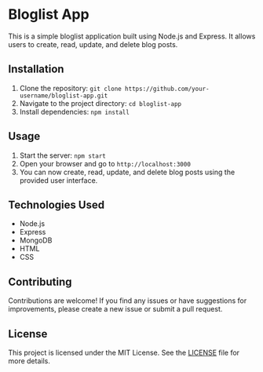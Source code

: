 # Bloglist App

This is a simple bloglist application built using Node.js and Express. It allows users to create, read, update, and delete blog posts.

## Installation

1. Clone the repository: `git clone https://github.com/your-username/bloglist-app.git`
2. Navigate to the project directory: `cd bloglist-app`
3. Install dependencies: `npm install`

## Usage

1. Start the server: `npm start`
2. Open your browser and go to `http://localhost:3000`
3. You can now create, read, update, and delete blog posts using the provided user interface.

## Technologies Used

- Node.js
- Express
- MongoDB
- HTML
- CSS

## Contributing

Contributions are welcome! If you find any issues or have suggestions for improvements, please create a new issue or submit a pull request.

## License

This project is licensed under the MIT License. See the [LICENSE](LICENSE) file for more details.

